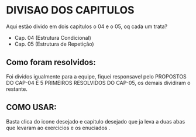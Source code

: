 # DIVISAO DOS CAPITULOS

 Aqui estão divido em dois capitulos o 04 e o 05, oq cada um trata?
 * Cap. 04 (Estrutura Condicional) 
 * Cap. 05 (Estrutura de Repetição)

## Como foram resolvidos:
Foi dividos igualmente para a equipe, fiquei responsavel pelo PROPOSTOS DO CAP-04 E 5 PRIMEIROS RESOLVIDOS DO CAP-05,
os demais dividiram o restante.


## COMO USAR:
Basta clica do icone desejado e capitulo desejado que ja leva a duas abas que levaram ao exercicios e os enuciados .
